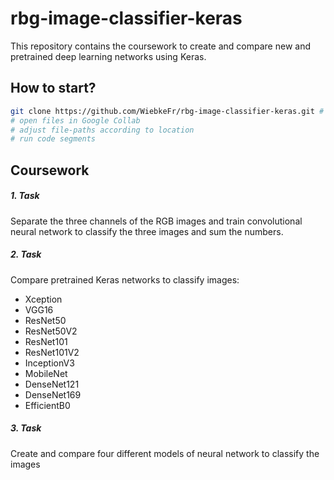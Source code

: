 # rbg-image-classifier-keras
This repository contains the coursework to create and compare new and pretrained deep learning networks using Keras.

## How to start?
````bash
git clone https://github.com/WiebkeFr/rbg-image-classifier-keras.git # in google drive directory
# open files in Google Collab
# adjust file-paths according to location
# run code segments
````

## Coursework
##### 1. Task
Separate the three channels of the RGB images and train convolutional neural network to classify the three images and sum the numbers.

##### 2. Task
Compare pretrained Keras networks to classify images:
- Xception
- VGG16
- ResNet50
- ResNet50V2
- ResNet101
- ResNet101V2
- InceptionV3
- MobileNet
- DenseNet121
- DenseNet169
- EfficientB0

##### 3. Task
Create and compare four different models of neural network to classify the images

